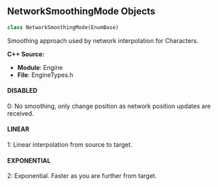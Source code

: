 ## NetworkSmoothingMode Objects

```python
class NetworkSmoothingMode(EnumBase)
```

Smoothing approach used by network interpolation for Characters.

**C++ Source:**

- **Module**: Engine
- **File**: EngineTypes.h

<a id="unreal.NetworkSmoothingMode.DISABLED"></a>

#### DISABLED

0: No smoothing, only change position as network position updates are received.

<a id="unreal.NetworkSmoothingMode.LINEAR"></a>

#### LINEAR

1: Linear interpolation from source to target.

<a id="unreal.NetworkSmoothingMode.EXPONENTIAL"></a>

#### EXPONENTIAL

2: Exponential. Faster as you are further from target.

<a id="unreal.OverlapFilterOption"></a>